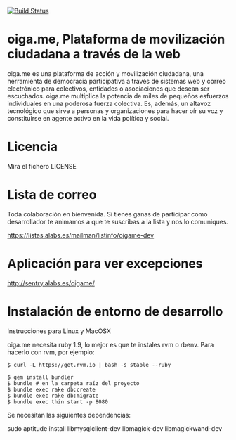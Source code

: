 [![Build Status](https://secure.travis-ci.org/alabs/oigame.png)](http://travis-ci.org/alabs/oigame)

oiga.me, Plataforma de movilización ciudadana a través de la web 
=======================================================

oiga.me es una plataforma de acción y movilización ciudadana, una herramienta de democracia participativa a través de sistemas web y correo electrónico para colectivos, entidades o asociaciones que desean ser escuchados. oiga.me multiplica la potencia de miles de pequeños esfuerzos individuales en una poderosa fuerza colectiva. Es, además, un altavoz tecnológico que sirve a personas y organizaciones para hacer oír su voz y constituirse en agente activo en la vida política y social. 

Licencia
========

Mira el fichero LICENSE

Lista de correo
===============

Toda colaboración en bienvenida. Si tienes ganas de participar como desarrollador te animamos a que te suscribas a la lista y nos lo comuniques.

https://listas.alabs.es/mailman/listinfo/oigame-dev

Aplicación para ver excepciones
===============================
http://sentry.alabs.es/oigame/

Instalación de entorno de desarrollo
====================================

Instrucciones para Linux y MacOSX

oiga.me necesita ruby 1.9, lo mejor es que te instales rvm o rbenv. Para hacerlo con rvm, por 
ejemplo:

```shell
$ curl -L https://get.rvm.io | bash -s stable --ruby
```

```shell
$ gem install bundler
$ bundle # en la carpeta raíz del proyecto
$ bundle exec rake db:create
$ bundle exec rake db:migrate
$ bundle exec thin start -p 8080
```

Se necesitan las siguientes dependencias: 

sudo aptitude install libmysqlclient-dev libmagick-dev libmagickwand-dev
